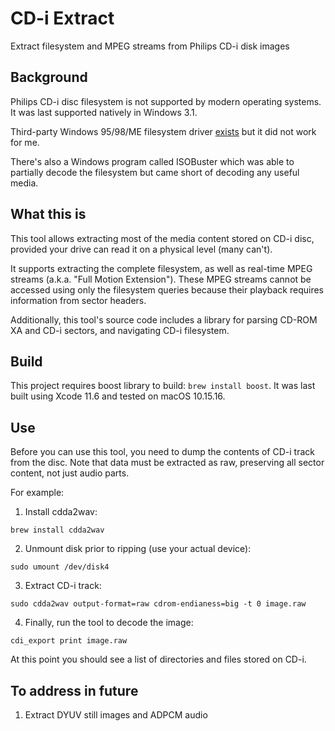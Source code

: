 # CD-i Extract
Extract filesystem and MPEG streams from Philips CD-i disk images

## Background
Philips CD-i disc filesystem is not supported by modern operating systems. It was last supported natively in Windows 3.1.

Third-party Windows 95/98/ME filesystem driver [exists](http://www.icdia.co.uk/articles/filesystem.html) but it did not work for me.

There's also a Windows program called ISOBuster which was able to partially decode the filesystem but came short of decoding any useful media. 

## What this is
This tool allows extracting most of the media content stored on CD-i disc, provided your drive can read it on a physical level (many can't).

It supports extracting the complete filesystem, as well as real-time MPEG streams (a.k.a. "Full Motion Extension"). These MPEG streams cannot be accessed using only the filesystem queries because their playback requires information from sector headers.

Additionally, this tool's source code includes a library for parsing CD-ROM XA and CD-i sectors, and navigating CD-i filesystem.

## Build
This project requires boost library to build: `brew install boost`. It was last built using Xcode 11.6 and tested on macOS 10.15.16.

## Use
Before you can use this tool, you need to dump the contents of CD-i track from the disc. Note that data must be extracted as raw, preserving all sector content, not just audio parts.

For example:

1) Install cdda2wav:

`brew install cdda2wav`

2) Unmount disk prior to ripping (use your actual device):

`sudo umount /dev/disk4`

3) Extract CD-i track:

`sudo cdda2wav output-format=raw cdrom-endianess=big -t 0 image.raw`

4) Finally, run the tool to decode the image:

`cdi_export print image.raw`

At this point you should see a list of directories and files stored on CD-i.

## To address in future

1. Extract DYUV still images and ADPCM audio
